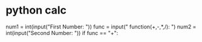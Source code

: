 # python calc
num1 = int(input("First Number: "))
func = input(" function(+,-,*,/): ")
num2 = int(input("Second Number: "))
if func == "+":
